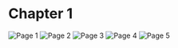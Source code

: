 <!DOCTYPE html>
<html lang="en">
<head>
    <meta charset="UTF-8">
    <meta name="viewport" content="width=device-width, initial-scale=1.0">
    <title>Father I Don't Want This Marriage Chapter 1</title>
</head>
<body>
    <h1>Chapter 1</h1>
    <img src="mojcasilc.github.io/FIDWTM/FIDWTGM_1.1.jpg" alt="Page 1">
    <img src="mojcasilc.github.io/FIDWTM/FIDWTGM_1.2.jpg" alt="Page 2">
    <img src="mojcasilc.github.io/FIDWTM/FIDWTGM_1.3.jpg" alt="Page 3">
    <img src="mojcasilc.github.io/FIDWTM/FIDWTGM_1.4.jpg" alt="Page 4">
    <img src="mojcasilc.github.io/FIDWTM/FIDWTGM_1.5.jpg" alt="Page 5">
    <!-- Add more image tags for additional pages -->
</body>
</html>
